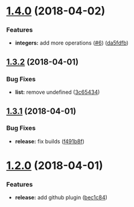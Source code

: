 <a name="1.4.0"></a>
# [1.4.0](https://github.com/f0rr0/church-encoding/compare/v1.3.2...v1.4.0) (2018-04-02)


### Features

* **integers:** add more operations ([#6](https://github.com/f0rr0/church-encoding/issues/6)) ([da5fdfb](https://github.com/f0rr0/church-encoding/commit/da5fdfb))

<a name="1.3.2"></a>
## [1.3.2](https://github.com/f0rr0/church-encoding/compare/v1.3.1...v1.3.2) (2018-04-01)


### Bug Fixes

* **list:** remove undefined ([3c65434](https://github.com/f0rr0/church-encoding/commit/3c65434))

<a name="1.3.1"></a>
## [1.3.1](https://github.com/f0rr0/church-encoding/compare/v1.3.0...v1.3.1) (2018-04-01)


### Bug Fixes

* **release:** fix builds ([f491b8f](https://github.com/f0rr0/church-encoding/commit/f491b8f))

<a name="1.2.0"></a>
# [1.2.0](https://github.com/f0rr0/church-encoding/compare/v1.1.0...v1.2.0) (2018-04-01)


### Features

* **release:** add github plugin ([bec1c84](https://github.com/f0rr0/church-encoding/commit/bec1c84))
